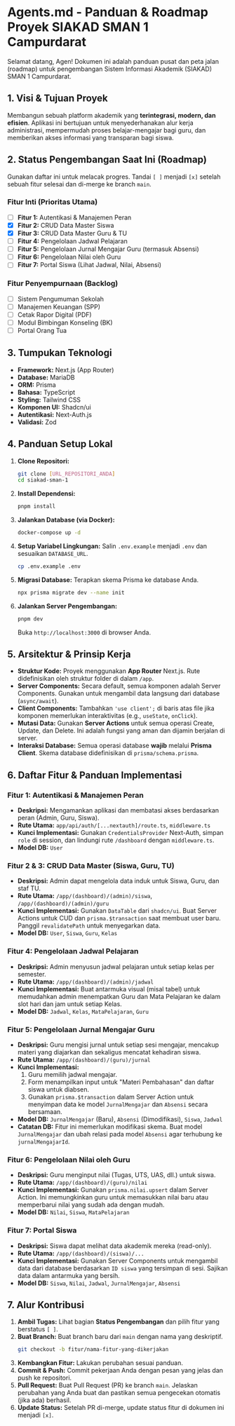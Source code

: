 # Agents.md - Panduan & Roadmap Proyek SIAKAD SMAN 1 Campurdarat

Selamat datang, Agen! Dokumen ini adalah panduan pusat dan peta jalan (roadmap) untuk pengembangan Sistem Informasi Akademik (SIAKAD) SMAN 1 Campurdarat.

## 1. Visi & Tujuan Proyek

Membangun sebuah platform akademik yang **terintegrasi, modern, dan efisien**. Aplikasi ini bertujuan untuk menyederhanakan alur kerja administrasi, mempermudah proses belajar-mengajar bagi guru, dan memberikan akses informasi yang transparan bagi siswa.

## 2. Status Pengembangan Saat Ini (Roadmap)

Gunakan daftar ini untuk melacak progres. Tandai `[ ]` menjadi `[x]` setelah sebuah fitur selesai dan di-merge ke branch `main`.

### Fitur Inti (Prioritas Utama)
- [ ] **Fitur 1:** Autentikasi & Manajemen Peran
- [x] **Fitur 2:** CRUD Data Master Siswa
- [x] **Fitur 3:** CRUD Data Master Guru & TU
- [ ] **Fitur 4:** Pengelolaan Jadwal Pelajaran
- [ ] **Fitur 5:** Pengelolaan Jurnal Mengajar Guru (termasuk Absensi)
- [ ] **Fitur 6:** Pengelolaan Nilai oleh Guru
- [ ] **Fitur 7:** Portal Siswa (Lihat Jadwal, Nilai, Absensi)

### Fitur Penyempurnaan (Backlog)
- [ ] Sistem Pengumuman Sekolah
- [ ] Manajemen Keuangan (SPP)
- [ ] Cetak Rapor Digital (PDF)
- [ ] Modul Bimbingan Konseling (BK)
- [ ] Portal Orang Tua

## 3. Tumpukan Teknologi

- **Framework:** Next.js (App Router)
- **Database:** MariaDB
- **ORM:** Prisma
- **Bahasa:** TypeScript
- **Styling:** Tailwind CSS
- **Komponen UI:** Shadcn/ui
- **Autentikasi:** Next-Auth.js
- **Validasi:** Zod

## 4. Panduan Setup Lokal

1.  **Clone Repositori:**
    ```bash
    git clone [URL_REPOSITORI_ANDA]
    cd siakad-sman-1
    ```
2.  **Install Dependensi:**
    ```bash
    pnpm install
    ```
3.  **Jalankan Database (via Docker):**
    ```bash
    docker-compose up -d
    ```
4.  **Setup Variabel Lingkungan:**
    Salin `.env.example` menjadi `.env` dan sesuaikan `DATABASE_URL`.
    ```bash
    cp .env.example .env
    ```
5.  **Migrasi Database:**
    Terapkan skema Prisma ke database Anda.
    ```bash
    npx prisma migrate dev --name init
    ```
6.  **Jalankan Server Pengembangan:**
    ```bash
    pnpm dev
    ```
    Buka `http://localhost:3000` di browser Anda.

## 5. Arsitektur & Prinsip Kerja

-   **Struktur Kode:** Proyek menggunakan **App Router** Next.js. Rute didefinisikan oleh struktur folder di dalam `/app`.
-   **Server Components:** Secara default, semua komponen adalah Server Components. Gunakan untuk mengambil data langsung dari database (`async/await`).
-   **Client Components:** Tambahkan `'use client';` di baris atas file jika komponen memerlukan interaktivitas (e.g., `useState`, `onClick`).
-   **Mutasi Data:** Gunakan **Server Actions** untuk semua operasi Create, Update, dan Delete. Ini adalah fungsi yang aman dan dijamin berjalan di server.
-   **Interaksi Database:** Semua operasi database **wajib** melalui **Prisma Client**. Skema database didefinisikan di `prisma/schema.prisma`.

## 6. Daftar Fitur & Panduan Implementasi

### **Fitur 1: Autentikasi & Manajemen Peran**
-   **Deskripsi:** Mengamankan aplikasi dan membatasi akses berdasarkan peran (Admin, Guru, Siswa).
-   **Rute Utama:** `app/api/auth/[...nextauth]/route.ts`, `middleware.ts`
-   **Kunci Implementasi:** Gunakan `CredentialsProvider` Next-Auth, simpan `role` di session, dan lindungi rute `/dashboard` dengan `middleware.ts`.
-   **Model DB:** `User`

### **Fitur 2 & 3: CRUD Data Master (Siswa, Guru, TU)**
-   **Deskripsi:** Admin dapat mengelola data induk untuk Siswa, Guru, dan staf TU.
-   **Rute Utama:** `/app/(dashboard)/(admin)/siswa`, `/app/(dashboard)/(admin)/guru`
-   **Kunci Implementasi:** Gunakan `DataTable` dari `shadcn/ui`. Buat Server Actions untuk CUD dan `prisma.$transaction` saat membuat user baru. Panggil `revalidatePath` untuk menyegarkan data.
-   **Model DB:** `User`, `Siswa`, `Guru`, `Kelas`

### **Fitur 4: Pengelolaan Jadwal Pelajaran**
-   **Deskripsi:** Admin menyusun jadwal pelajaran untuk setiap kelas per semester.
-   **Rute Utama:** `/app/(dashboard)/(admin)/jadwal`
-   **Kunci Implementasi:** Buat antarmuka visual (misal tabel) untuk memudahkan admin menempatkan Guru dan Mata Pelajaran ke dalam slot hari dan jam untuk setiap Kelas.
-   **Model DB:** `Jadwal`, `Kelas`, `MataPelajaran`, `Guru`

### **Fitur 5: Pengelolaan Jurnal Mengajar Guru**
-   **Deskripsi:** Guru mengisi jurnal untuk setiap sesi mengajar, mencakup materi yang diajarkan dan sekaligus mencatat kehadiran siswa.
-   **Rute Utama:** `/app/(dashboard)/(guru)/jurnal`
-   **Kunci Implementasi:**
    1.  Guru memilih jadwal mengajar.
    2.  Form menampilkan input untuk "Materi Pembahasan" dan daftar siswa untuk diabsen.
    3.  Gunakan `prisma.$transaction` dalam Server Action untuk menyimpan data ke model `JurnalMengajar` dan `Absensi` secara bersamaan.
-   **Model DB:** `JurnalMengajar` (Baru), `Absensi` (Dimodifikasi), `Siswa`, `Jadwal`
-   **Catatan DB:** Fitur ini memerlukan modifikasi skema. Buat model `JurnalMengajar` dan ubah relasi pada model `Absensi` agar terhubung ke `jurnalMengajarId`.

### **Fitur 6: Pengelolaan Nilai oleh Guru**
-   **Deskripsi:** Guru menginput nilai (Tugas, UTS, UAS, dll.) untuk siswa.
-   **Rute Utama:** `/app/(dashboard)/(guru)/nilai`
-   **Kunci Implementasi:** Gunakan `prisma.nilai.upsert` dalam Server Action. Ini memungkinkan guru untuk memasukkan nilai baru atau memperbarui nilai yang sudah ada dengan mudah.
-   **Model DB:** `Nilai`, `Siswa`, `MataPelajaran`

### **Fitur 7: Portal Siswa**
-   **Deskripsi:** Siswa dapat melihat data akademik mereka (read-only).
-   **Rute Utama:** `/app/(dashboard)/(siswa)/...`
-   **Kunci Implementasi:** Gunakan Server Components untuk mengambil data dari database berdasarkan `ID siswa` yang tersimpan di sesi. Sajikan data dalam antarmuka yang bersih.
-   **Model DB:** `Siswa`, `Nilai`, `Jadwal`, `JurnalMengajar`, `Absensi`

## 7. Alur Kontribusi

1.  **Ambil Tugas:** Lihat bagian **Status Pengembangan** dan pilih fitur yang berstatus `[ ]`.
2.  **Buat Branch:** Buat branch baru dari `main` dengan nama yang deskriptif.
    ```bash
    git checkout -b fitur/nama-fitur-yang-dikerjakan
    ```
3.  **Kembangkan Fitur:** Lakukan perubahan sesuai panduan.
4.  **Commit & Push:** Commit pekerjaan Anda dengan pesan yang jelas dan push ke repositori.
5.  **Pull Request:** Buat Pull Request (PR) ke branch `main`. Jelaskan perubahan yang Anda buat dan pastikan semua pengecekan otomatis (jika ada) berhasil.
6.  **Update Status:** Setelah PR di-merge, update status fitur di dokumen ini menjadi `[x]`.

```